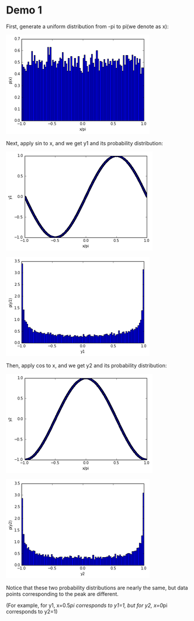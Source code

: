 Demo 1
=================

First, generate a uniform distribution from -pi to pi(we denote as x):

![Alt text](pic_uniform.png)

Next, apply sin to x, and we get y1 and its probability distribution:

![Alt text](pic_sin.png)

![Alt text](pic_sin_dist.png)

Then, apply cos to x, and we get y2 and its probability distribution:

![Alt text](pic_cos.png)

![Alt text](pic_cos_dist.png)

Notice that these two probability distributions are nearly the same, but data points corresponding to the peak are different.

(For example, for y1, x=0.5*pi corresponds to y1=1, but for y2, x=0*pi corresponds to y2=1)